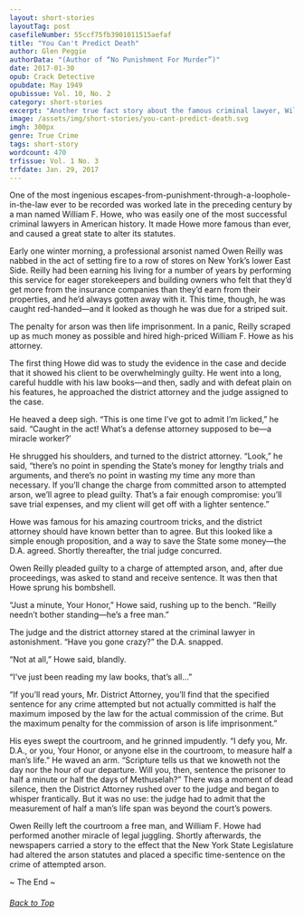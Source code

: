 ```yaml
---
layout: short-stories
layoutTag: post
casefileNumber: 55ccf75fb3901011515aefaf
title: "You Can't Predict Death"
author: Glen Peggie
authorData: "(Author of “No Punishment For Murder”)"
date: 2017-01-30
opub: Crack Detective
opubdate: May 1949
opubissue: Vol. 10, No. 2
category: short-stories
excerpt: "Another true fact story about the famous criminal lawyer, William F. Howe &mdash; and the man who got away with arson."
image: /assets/img/short-stories/you-cant-predict-death.svg
imgh: 300px
genre: True Crime
tags: short-story
wordcount: 470
trfissue: Vol. 1 No. 3
trfdate: Jan. 29, 2017
---
```


<!-- <section id="toc" class="toc">
  <header>
    <h6>Table of Contents</h6>
  </header>
<div id="drawer" markdown="1">
1. Auto generated table of contents
{:toc}
</div>
</section> table-of-contents -->

One of the most ingenious escapes-from-punishment-through-a-loophole-in-the-law ever to be
recorded was worked late in the preceding century by a man named William
F. Howe, who was easily one of the most successful criminal lawyers in
American history. It made Howe more famous than ever, and caused a great
state to alter its statutes.

Early one winter morning, a professional arsonist named Owen Reilly was
nabbed in the act of setting fire to a row of stores on New York’s lower
East Side. Reilly had been earning his living for a number of years by
performing this service for eager storekeepers and building owners who
felt that they’d get more from the insurance companies than they’d earn
from their properties, and he’d always gotten away with it. This time,
though, he was caught red-handed—and it looked as though he was due for
a striped suit.

The penalty for arson was then life imprisonment. In a panic, Reilly
scraped up as much money as possible and hired high-priced William F.
Howe as his attorney.

The first thing Howe did was to study the evidence in the case and
decide that it showed his client to be overwhelmingly guilty. He went
into a long, careful huddle with his law books—and then, sadly and with
defeat plain on his features, he approached the district attorney and
the judge assigned to the case.

He heaved a deep sigh. “This is one time I’ve got to admit I’m licked,”
he said. “Caught in the act! What’s a defense attorney supposed to be—a
miracle worker?’

He shrugged his shoulders, and turned to the district attorney. “Look,”
he said, “there’s no point in spending the State’s money for lengthy
trials and arguments, and there’s no point in wasting my time any more
than necessary. If you’ll change the charge from committed arson to
attempted arson, we’ll agree to plead guilty. That’s a fair enough
compromise: you’ll save trial expenses, and my client will get off with
a lighter sentence.”

Howe was famous for his amazing courtroom tricks, and the district
attorney should have known better than to agree. But this looked like a
simple enough proposition, and a way to save the State some money—the
D.A. agreed. Shortly thereafter, the trial judge concurred.

Owen Reilly pleaded guilty to a charge of attempted arson, and, after
due proceedings, was asked to stand and receive sentence. It was then
that Howe sprung his bombshell.

“Just a minute, Your Honor,” Howe said, rushing up to the bench. “Reilly
needn’t bother standing—he’s a free man.”

The judge and the district attorney stared at the criminal lawyer in
astonishment. “Have you gone crazy?” the D.A. snapped.

“Not at all,” Howe said, blandly.

“I've just been reading my law books, that’s all…”

“If you’ll read yours, Mr. District Attorney, you’ll find that the
specified sentence for any crime attempted but not actually committed is
half the maximum imposed by the law for the actual commission of the
crime. But the maximum penalty for the commission of arson is life
imprisonment.”

His eyes swept the courtroom, and he grinned impudently. “I defy you,
Mr. D.A., or you, Your Honor, or anyone else in the courtroom, to
measure half a man’s life.” He waved an arm. “Scripture tells us that we
knoweth not the day nor the hour of our departure. Will you, then,
sentence the prisoner to half a minute or half the days of Methuselah?”
There was a moment of dead silence, then the District Attorney rushed
over to the judge and began to whisper frantically. But it was no use:
the judge had to admit that the measurement of half a man’s life span
was beyond the court’s powers.

Owen Reilly left the courtroom a free man, and William F. Howe had
performed another miracle of legal juggling. Shortly afterwards, the
newspapers carried a story to the effect that the New York State
Legislature had altered the arson statutes and placed a specific
time-sentence on the crime of attempted arson.

<p id="theend">~ The End ~
<h6 class="btt"><a href="#top">Back to Top</a></h6>